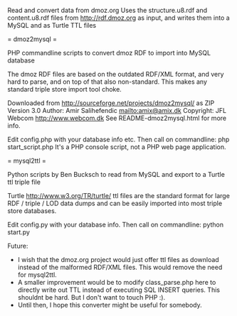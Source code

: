 Read and convert data from dmoz.org
Uses the structure.u8.rdf and content.u8.rdf files from <http://rdf.dmoz.org>
as input, and writes them into a MySQL and as Turtle TTL files

= dmoz2mysql =

PHP commandline scripts to convert dmoz RDF to import into MySQL database

The dmoz RDF files are based on the outdated RDF/XML format, and very
hard to parse, and on top of that also non-standard. This makes
any standard triple store import tool choke.

Downloaded from <http://sourceforge.net/projects/dmoz2mysql/> as ZIP
Version 3.0
Author: Amir Salihefendic <mailto:amix@amix.dk>
Copyright: JFL Webcom <http://www.webcom.dk>
See README-dmoz2mysql.html for more info.

Edit config.php with your database info etc.
Then call on commandline: php start_script.php
It's a PHP console script, not a PHP web page application.

= mysql2ttl =

Python scripts by Ben Bucksch to read from MySQL and export to a Turtle ttl triple file

Turtle <http://www.w3.org/TR/turtle/> ttl files are the standard format for
large RDF / triple / LOD data dumps and can be easily imported into most
triple store databases.

Edit config.py with your database info.
Then call on commandline: python start.py

Future:
- I wish that the dmoz.org project would just offer ttl files as download
  instead of the malformed RDF/XML files. This would remove the need for
  mysql2ttl.
- A smaller improvement would be to modify class_parse.php here to
  directly write out TTL instead of executing SQL INSERT queries.
  This shouldnt be hard. But I don't want to touch PHP :).
- Until then, I hope this converter might be useful for somebody.
